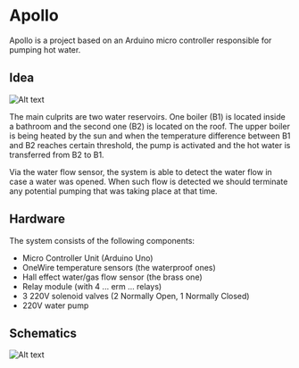 # Apollo

Apollo is a project based on an Arduino micro controller responsible for pumping hot water.

## Idea
![Alt text](http://i.imgur.com/ZSUKzkP.png, "System overview")

The main culprits are two water reservoirs. One boiler (B1) is located inside a
bathroom and the second one (B2) is located on the roof. The upper boiler is
being heated by the sun and when the temperature difference between B1 and B2
reaches certain threshold, the pump is activated and the hot water is transferred
from B2 to B1.

Via the water flow sensor, the system is able to detect the water flow in case a
water was opened. When such flow is detected we should terminate any potential
pumping that was taking place at that time.

## Hardware
The system consists of the following components:
* Micro Controller Unit (Arduino Uno)
* OneWire temperature sensors (the waterproof ones)
* Hall effect water/gas flow sensor (the brass one)
* Relay module (with 4 ... erm ... relays)
* 3 220V solenoid valves (2 Normally Open, 1 Normally Closed)
* 220V water pump

## Schematics
![Alt text](http://imgur.com/VkQkoCE.png, "Schematic")
